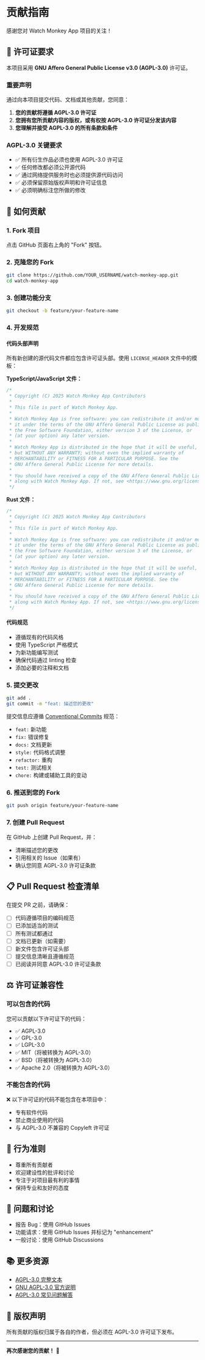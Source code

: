# 贡献指南

感谢您对 Watch Monkey App 项目的关注！

## 📜 许可证要求

本项目采用 **GNU Affero General Public License v3.0 (AGPL-3.0)** 许可证。

### 重要声明

通过向本项目提交代码、文档或其他贡献，您同意：

1. **您的贡献将遵循 AGPL-3.0 许可证**
2. **您拥有您所贡献内容的版权，或有权按 AGPL-3.0 许可证分发该内容**
3. **您理解并接受 AGPL-3.0 的所有条款和条件**

### AGPL-3.0 关键要求

- ✅ 所有衍生作品必须也使用 AGPL-3.0 许可证
- ✅ 任何修改都必须公开源代码
- ✅ 通过网络提供服务时也必须提供源代码访问
- ✅ 必须保留原始版权声明和许可证信息
- ✅ 必须明确标注您所做的修改

## 🔧 如何贡献

### 1. Fork 项目

点击 GitHub 页面右上角的 "Fork" 按钮。

### 2. 克隆您的 Fork

```bash
git clone https://github.com/YOUR_USERNAME/watch-monkey-app.git
cd watch-monkey-app
```

### 3. 创建功能分支

```bash
git checkout -b feature/your-feature-name
```

### 4. 开发规范

#### 代码头部声明

所有新创建的源代码文件都应包含许可证头部。使用 `LICENSE_HEADER` 文件中的模板：

**TypeScript/JavaScript 文件：**
```typescript
/*
 * Copyright (C) 2025 Watch Monkey App Contributors
 *
 * This file is part of Watch Monkey App.
 *
 * Watch Monkey App is free software: you can redistribute it and/or modify
 * it under the terms of the GNU Affero General Public License as published by
 * the Free Software Foundation, either version 3 of the License, or
 * (at your option) any later version.
 *
 * Watch Monkey App is distributed in the hope that it will be useful,
 * but WITHOUT ANY WARRANTY; without even the implied warranty of
 * MERCHANTABILITY or FITNESS FOR A PARTICULAR PURPOSE. See the
 * GNU Affero General Public License for more details.
 *
 * You should have received a copy of the GNU Affero General Public License
 * along with Watch Monkey App. If not, see <https://www.gnu.org/licenses/>.
 */
```

**Rust 文件：**
```rust
/*
 * Copyright (C) 2025 Watch Monkey App Contributors
 *
 * This file is part of Watch Monkey App.
 *
 * Watch Monkey App is free software: you can redistribute it and/or modify
 * it under the terms of the GNU Affero General Public License as published by
 * the Free Software Foundation, either version 3 of the License, or
 * (at your option) any later version.
 *
 * Watch Monkey App is distributed in the hope that it will be useful,
 * but WITHOUT ANY WARRANTY; without even the implied warranty of
 * MERCHANTABILITY or FITNESS FOR A PARTICULAR PURPOSE. See the
 * GNU Affero General Public License for more details.
 *
 * You should have received a copy of the GNU Affero General Public License
 * along with Watch Monkey App. If not, see <https://www.gnu.org/licenses/>.
 */
```

#### 代码规范

- 遵循现有的代码风格
- 使用 TypeScript 严格模式
- 为新功能编写测试
- 确保代码通过 linting 检查
- 添加必要的注释和文档

### 5. 提交更改

```bash
git add .
git commit -m "feat: 描述您的更改"
```

提交信息应遵循 [Conventional Commits](https://www.conventionalcommits.org/) 规范：

- `feat:` 新功能
- `fix:` 错误修复
- `docs:` 文档更新
- `style:` 代码格式调整
- `refactor:` 重构
- `test:` 测试相关
- `chore:` 构建或辅助工具的变动

### 6. 推送到您的 Fork

```bash
git push origin feature/your-feature-name
```

### 7. 创建 Pull Request

在 GitHub 上创建 Pull Request，并：

- 清晰描述您的更改
- 引用相关的 Issue（如果有）
- 确认您同意 AGPL-3.0 许可证条款

## 📋 Pull Request 检查清单

在提交 PR 之前，请确保：

- [ ] 代码遵循项目的编码规范
- [ ] 已添加适当的测试
- [ ] 所有测试都通过
- [ ] 文档已更新（如需要）
- [ ] 新文件包含许可证头部
- [ ] 提交信息清晰且遵循规范
- [ ] 已阅读并同意 AGPL-3.0 许可证条款

## ⚖️ 许可证兼容性

### 可以包含的代码

您可以贡献以下许可证下的代码：

- ✅ AGPL-3.0
- ✅ GPL-3.0
- ✅ LGPL-3.0
- ✅ MIT（将被转换为 AGPL-3.0）
- ✅ BSD（将被转换为 AGPL-3.0）
- ✅ Apache 2.0（将被转换为 AGPL-3.0）

### 不能包含的代码

❌ 以下许可证的代码不能包含在本项目中：

- 专有软件代码
- 禁止商业使用的代码
- 与 AGPL-3.0 不兼容的 Copyleft 许可证

## 🤝 行为准则

- 尊重所有贡献者
- 欢迎建设性的批评和讨论
- 专注于对项目最有利的事情
- 保持专业和友好的态度

## 📮 问题和讨论

- 报告 Bug：使用 GitHub Issues
- 功能请求：使用 GitHub Issues 并标记为 "enhancement"
- 一般讨论：使用 GitHub Discussions

## 📚 更多资源

- [AGPL-3.0 完整文本](LICENSE)
- [GNU AGPL-3.0 官方说明](https://www.gnu.org/licenses/agpl-3.0.html)
- [AGPL-3.0 常见问题解答](https://www.gnu.org/licenses/gpl-faq.html)

## 📄 版权声明

所有贡献的版权归属于各自的作者，但必须在 AGPL-3.0 许可证下发布。

---

**再次感谢您的贡献！** 🎉

